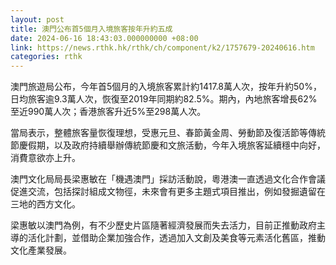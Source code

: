 ```yaml
---
layout: post
title: 澳門公布首5個月入境旅客按年升約五成
date: 2024-06-16 18:43:03.000000000 +08:00
link: https://news.rthk.hk/rthk/ch/component/k2/1757679-20240616.htm
categories: rthk
---
```


澳門旅遊局公布，今年首5個月的入境旅客累計約1417.8萬人次，按年升約50%，日均旅客逾9.3萬人次，恢復至2019年同期約82.5%。期內，內地旅客增長62%至近990萬人次；香港旅客升近5%至298萬人次。

當局表示，整體旅客量恢復理想，受惠元旦、春節黃金周、勞動節及復活節等傳統節慶假期，以及政府持續舉辦傳統節慶和文旅活動，今年入境旅客延續穩中向好，消費意欲亦上升。
 
澳門文化局局長梁惠敏在「機遇澳門」採訪活動說，粵港澳一直透過文化合作會議促進交流，包括探討組成文物徑，未來會有更多主題式項目推出，例如發掘遺留在三地的西方文化。

梁惠敏以澳門為例，有不少歷史片區隨著經濟發展而失去活力，目前正推動政府主導的活化計劃，並借助企業加強合作，透過加入文創及美食等元素活化舊區，推動文化產業發展。
